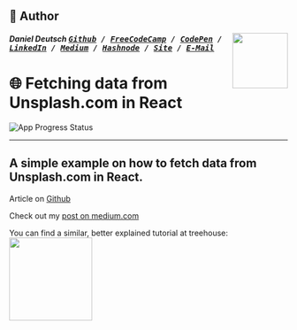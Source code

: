 ## 📝 Author
[<img src="https://avatars1.githubusercontent.com/u/22077628?v=3&u=927102473ec4fcc03ac2f6200740a9faff91fd55&s=400" align="right" height="100">](http://ddcreationstudios.at/)

##### Daniel Deutsch <kbd>[Github](https://github.com/DDCreationStudios) / [FreeCodeCamp](https://www.freecodecamp.com/ddcreationstudios) / [CodePen](http://codepen.io/ddcreationstudios/) / [LinkedIn](https://www.linkedin.com/in/daniel-deutsch-b95611127) / [Medium](https://medium.com/@ddcreationstudi) / [Hashnode](https://hashnode.com/@DDCreationStudio) / [Site](http://ddcreationstudios.at/) /  [E-Mail](mailto:deudan1010@gmail.com)</kbd>

# 🌐 Fetching data from Unsplash.com in React

 ![App Progress Status](https://img.shields.io/badge/Status-Finished-0520b7.svg?style=plastic)

---
A simple example on how to fetch data from Unsplash.com in React.
---

Article on [Github](https://github.com/DDCreationStudios/Writing/blob/master/articles/FetchingInReact.md)


Check out my [post on medium.com](https://medium.com/@ddcreationstudi)

You can find a similar, better explained tutorial at treehouse:
<a href="http://referrals.trhou.se/danieldeutsch3" target="_blank"><img src="https://static.teamtreehouse.com/assets/content/referral-badge-grn.png" height="150"/></a>
